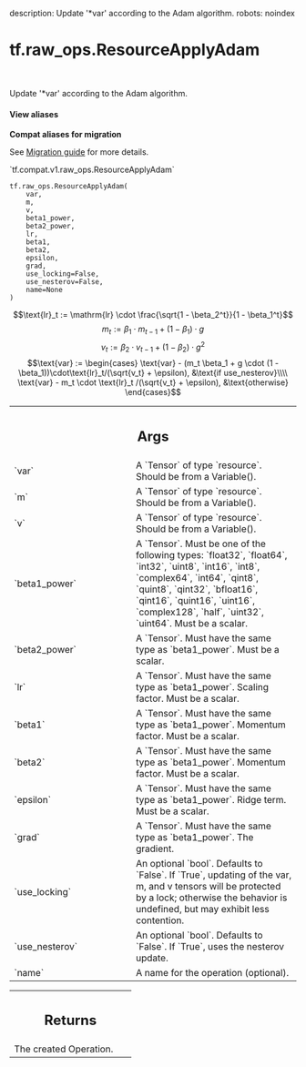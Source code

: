 description: Update '*var' according to the Adam algorithm.
robots: noindex

# tf.raw_ops.ResourceApplyAdam

<!-- Insert buttons and diff -->

<table class="tfo-notebook-buttons tfo-api nocontent" align="left">

</table>



Update '*var' according to the Adam algorithm.


<section class="expandable">
  <h4 class="showalways">View aliases</h4>
  <p>
<b>Compat aliases for migration</b>
<p>See
<a href="https://www.tensorflow.org/guide/migrate">Migration guide</a> for
more details.</p>
<p>`tf.compat.v1.raw_ops.ResourceApplyAdam`</p>
</p>
</section>

<pre class="devsite-click-to-copy prettyprint lang-py tfo-signature-link">
<code>tf.raw_ops.ResourceApplyAdam(
    var,
    m,
    v,
    beta1_power,
    beta2_power,
    lr,
    beta1,
    beta2,
    epsilon,
    grad,
    use_locking=False,
    use_nesterov=False,
    name=None
)
</code></pre>



<!-- Placeholder for "Used in" -->

$$\text{lr}_t := \mathrm{lr} \cdot \frac{\sqrt{1 - \beta_2^t}}{1 - \beta_1^t}$$
$$m_t := \beta_1 \cdot m_{t-1} + (1 - \beta_1) \cdot g$$
$$v_t := \beta_2 \cdot v_{t-1} + (1 - \beta_2) \cdot g^2$$
$$\text{var} := \begin{cases} \text{var} - (m_t \beta_1 + g \cdot (1 - \beta_1))\cdot\text{lr}_t/(\sqrt{v_t} + \epsilon), &\text{if use_nesterov}\\\\  \text{var} - m_t \cdot \text{lr}_t /(\sqrt{v_t} + \epsilon), &\text{otherwise} \end{cases}$$

<!-- Tabular view -->
 <table class="responsive fixed orange">
<colgroup><col width="214px"><col></colgroup>
<tr><th colspan="2"><h2 class="add-link">Args</h2></th></tr>

<tr>
<td>
`var`<a id="var"></a>
</td>
<td>
A `Tensor` of type `resource`. Should be from a Variable().
</td>
</tr><tr>
<td>
`m`<a id="m"></a>
</td>
<td>
A `Tensor` of type `resource`. Should be from a Variable().
</td>
</tr><tr>
<td>
`v`<a id="v"></a>
</td>
<td>
A `Tensor` of type `resource`. Should be from a Variable().
</td>
</tr><tr>
<td>
`beta1_power`<a id="beta1_power"></a>
</td>
<td>
A `Tensor`. Must be one of the following types: `float32`, `float64`, `int32`, `uint8`, `int16`, `int8`, `complex64`, `int64`, `qint8`, `quint8`, `qint32`, `bfloat16`, `qint16`, `quint16`, `uint16`, `complex128`, `half`, `uint32`, `uint64`.
Must be a scalar.
</td>
</tr><tr>
<td>
`beta2_power`<a id="beta2_power"></a>
</td>
<td>
A `Tensor`. Must have the same type as `beta1_power`.
Must be a scalar.
</td>
</tr><tr>
<td>
`lr`<a id="lr"></a>
</td>
<td>
A `Tensor`. Must have the same type as `beta1_power`.
Scaling factor. Must be a scalar.
</td>
</tr><tr>
<td>
`beta1`<a id="beta1"></a>
</td>
<td>
A `Tensor`. Must have the same type as `beta1_power`.
Momentum factor. Must be a scalar.
</td>
</tr><tr>
<td>
`beta2`<a id="beta2"></a>
</td>
<td>
A `Tensor`. Must have the same type as `beta1_power`.
Momentum factor. Must be a scalar.
</td>
</tr><tr>
<td>
`epsilon`<a id="epsilon"></a>
</td>
<td>
A `Tensor`. Must have the same type as `beta1_power`.
Ridge term. Must be a scalar.
</td>
</tr><tr>
<td>
`grad`<a id="grad"></a>
</td>
<td>
A `Tensor`. Must have the same type as `beta1_power`. The gradient.
</td>
</tr><tr>
<td>
`use_locking`<a id="use_locking"></a>
</td>
<td>
An optional `bool`. Defaults to `False`.
If `True`, updating of the var, m, and v tensors will be protected
by a lock; otherwise the behavior is undefined, but may exhibit less
contention.
</td>
</tr><tr>
<td>
`use_nesterov`<a id="use_nesterov"></a>
</td>
<td>
An optional `bool`. Defaults to `False`.
If `True`, uses the nesterov update.
</td>
</tr><tr>
<td>
`name`<a id="name"></a>
</td>
<td>
A name for the operation (optional).
</td>
</tr>
</table>



<!-- Tabular view -->
 <table class="responsive fixed orange">
<colgroup><col width="214px"><col></colgroup>
<tr><th colspan="2"><h2 class="add-link">Returns</h2></th></tr>
<tr class="alt">
<td colspan="2">
The created Operation.
</td>
</tr>

</table>

